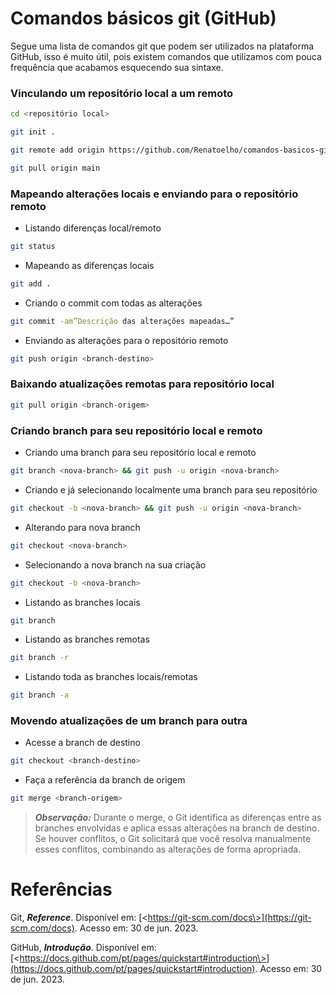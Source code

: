# Comandos básicos git (GitHub)

Segue uma lista de comandos git que podem ser utilizados na plataforma GitHub, isso é muito útil, pois existem comandos que utilizamos com pouca frequência que acabamos esquecendo sua sintaxe.


### Vinculando um repositório local a um remoto

```bash
cd <repositório local>
```

```bash
git init .
```

```bash
git remote add origin https://github.com/Renatoelho/comandos-basicos-git.git
```

```bash
git pull origin main
```


### Mapeando alterações locais e enviando para o repositório remoto

+ Listando diferenças local/remoto

```bash
git status
```

+ Mapeando as diferenças locais

```bash
git add . 
```

+ Criando o commit com todas as alterações

```bash
git commit -am”Descrição das alterações mapeadas…”
```

+ Enviando as alterações para o repositório remoto

```bash
git push origin <branch-destino>
```

### Baixando atualizações remotas para repositório local

```bash
git pull origin <branch-origem>
```

### Criando branch para seu repositório local e remoto

+ Criando uma branch para seu repositório local e remoto

```bash
git branch <nova-branch> && git push -u origin <nova-branch>
```

+ Criando e já selecionando localmente uma branch para seu repositório

```bash
git checkout -b <nova-branch> && git push -u origin <nova-branch>
```

+ Alterando para nova branch

```bash
git checkout <nova-branch>
```

+ Selecionando a nova branch na sua criação

```bash
git checkout -b <nova-branch>
```

+ Listando as branches locais

```bash
git branch
```

+ Listando as branches remotas

```bash
git branch -r
```

+ Listando toda as branches locais/remotas

```bash
git branch -a
```

### Movendo atualizações de um branch para outra

+ Acesse a branch de destino

```bash
git checkout <branch-destino>
```

+ Faça a referência da branch de origem

```bash
git merge <branch-origem>
```

> ***Observação:*** Durante o merge, o Git identifica as diferenças entre as branches envolvidas e aplica essas alterações na branch de destino. Se houver conflitos, o Git solicitará que você resolva manualmente esses conflitos, combinando as alterações de forma apropriada.


# Referências

Git, ***Reference***. Disponível em: [\<https://git-scm.com/docs\>](https://git-scm.com/docs). Acesso em: 30 de jun. 2023.

GitHub, ***Introdução***. Disponível em: [\<https://docs.github.com/pt/pages/quickstart#introduction\>](https://docs.github.com/pt/pages/quickstart#introduction). Acesso em: 30 de jun. 2023.




